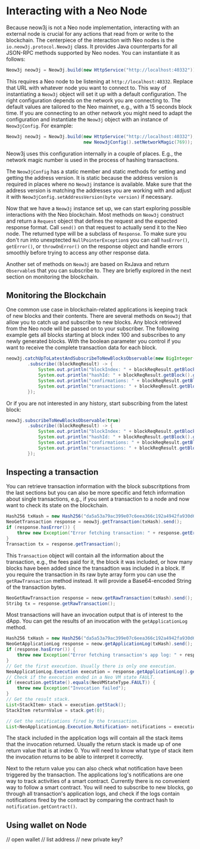 # Interacting with a Neo Node

Because neow3j is not a Neo node implementation, interacting with an external node is crucial for any actions that read
from or write to the blockchain.  The centerpiece of the interaction with Neo nodes is the `io.neow3j.protocol.Neow3j` 
class. It provides Java counterparts for all JSON-RPC methods supported by Neo nodes. 
You can instantiate it as follows:

```java
Neow3j neow3j = Neow3j.build(new HttpService("http://localhost:40332"));
```

This requires a Neo node to be listening at `http://localhost:40332`. Replace that URL with whatever node you want to
connect to. This way of instantiating a `Neow3j` object will set it up with a default configuration. The right
configuration depends on the network you are connecting to. The default values are tailored to the Neo mainnet, e.g.,
with a 15 seconds block time. If you are connecting to an other network you might need to adapt the configuration and
instantiate the `Neow3j` object with an instance of `Neow3jConfig`. For example:

```java
Neow3j neow3j = Neow3j.build(new HttpService("http://localhost:40332"), 
                             new Neow3jConfig().setNetworkMagic(769));
```
 
Neow3j uses this configuration internally in a couple of places. E.g., the network magic number is used in the process
of hashing transactions.

The `Neow3jConfig` has a static member and static methods for setting and getting the address version. It is static
because the address version is required in places where no `Neow3j` instance is available. Make sure that the address
version is matching the addresses you are working with and adjust it with `Neow3jConfig.setAddressVersion(byte version)`
if necessary.

Now that we have a `Neow3j` instance set up, we can start exploring possible interactions with the Neo blockchain. Most
methods on `Neow3j` construct and return a `Request` object that defines the request and the expected response format. 
Call `send()` on that request to actually send it to the Neo node. The returned type will be a subclass of `Response`.
To make sure you don't run into unexptected `NullPointerException`s you can call `hasError()`, `getError()`, or
`throwOnError()` on the response object and handle errors smoothly before trying to access any other response data.

Another set of methods on `Neow3j` are based on RxJava and return `Observable`s that you can subscribe to. They are
briefly explored in the next section on monitoring the blockchain.
## Monitoring the Blockchain

One common use case in blockchain-related applications is keeping track of new blocks and their contents.  There are
several methods on `Neow3j` that allow you to catch up and subscribe to new blocks. Any block retrieved from the Neo
node will be passed on to your subscriber. The following example gets all blocks starting at block index 100 and
subscribes to any newly generated blocks. With the boolean parameter you control if you want to receive the complete
transaction data for each block.

```java
neow3j.catchUpToLatestAndSubscribeToNewBlocksObservable(new BigInteger("100"), true)
        .subscribe((blockReqResult) -> {
            System.out.println("blockIndex: " + blockReqResult.getBlock().getIndex());
            System.out.println("hashId: " + blockReqResult.getBlock().getHash());
            System.out.println("confirmations: " + blockReqResult.getBlock().getConfirmations());
            System.out.println("transactions: " + blockReqResult.getBlock().getTransactions());
        });
```

Or if you are not interested in any history, start subscribing from the latest block:

```java
neow3j.subscribeToNewBlocksObservable(true)
        .subscribe((blockReqResult) -> {
            System.out.println("blockIndex: " + blockReqResult.getBlock().getIndex());
            System.out.println("hashId: " + blockReqResult.getBlock().getHash());
            System.out.println("confirmations: " + blockReqResult.getBlock().getConfirmations());
            System.out.println("transactions: " + blockReqResult.getBlock().getTransactions());
        });
```

## Inspecting a transaction

You can retrieve transaction information with the block subscritptions from the last sections but you can also be more
specific and fetch information about single transactions, e.g., if you sent a transaction to a node and now want to
check its state on the blockchain. 

```java
Hash256 txHash = new Hash256("da5a53a79ac399e07c6eea366c192a4942fa930d6903ffc10b497f834a538fee");
NeoGetTransaction response = neow3j.getTransaction(txHash).send();
if (response.hasError()) {
    throw new Exception("Error fetching transaction: " + response.getError().getMessage());
}
Transaction tx = response.getTransaction();
```

This `Transaction` object will contain all the information about the transaction, e.g., the fees paid for it, the block
it was included, or how many blocks have been added since the transadtion was included in a block. If you require the
transaction in its raw byte array form you can use the `getRawTransaction` method instead. It will provide a
Base64-encoded String of the transaction bytes.

```java
NeoGetRawTransaction response = neow.getRawTransaction(txHash).send();
Stribg tx = response.getRawTransaction();
```

Most transactions will have an invocation output that is of interest to the dApp. You can get the results of an
invocation with the `getApplicationLog` method. 

```java
Hash256 txHash = new Hash256("da5a53a79ac399e07c6eea366c192a4942fa930d6903ffc10b497f834a538fee");
NeoGetApplicationLog response = neow.getApplicationLog(txHash).send();
if (response.hasError()) {
    throw new Exception("Error fetching transaction's app log: " + response.getError().getMessage());
}
// Get the first execution. Usually there is only one execution.
NeoApplicationLog.Execution execution = response.getApplicationLog().getExecutions().get(0);
// Check if the execution ended in a Neo VM state FAULT.
if (execution.getState().equals(NeoVMStateType.FAULT)) {
    throw new Exception("Invocation failed");
}
// Get the result stack.
List<StackItem> stack = execution.getStack();
StackItem returnValue = stack.get(0);

// Get the notifications fired by the transaction.
List<NeoApplicationLog.Execution.Notification> notifications = execution.getNotifications();
```

The stack included in the application logs will contain all the stack items that the invocation returned. Usually the
return stack is made up of one return value that is at index 0. You will need to know what type of stack item the
invocation returns to be able to interpret it correctly.  

Next to the return value you can also check what notification have been triggered by the transaction. The applications
log's notifications are one way to track activities of a  smart contract. Currently there is no convenient way to follow
a smart contract. You will need to subscribe to new blocks, go through all transaction's application logs, and check if
the logs contain notifications fired by the contract by comparing the contract hash to `notification.getContract()`.


## Using wallet on Node

// open wallet
// list address
// new private key?

